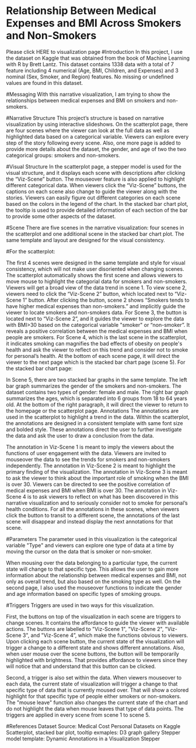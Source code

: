 # Relationship Between Medical Expenses and BMI Across Smokers and Non-Smokers

Please click HERE to visualization page
#Introduction
In this project, I use the dataset on Kaggle that was obtained from the book of Machine Learning with R by Brett Lantz. This dataset contains 1338 data with a total of 7 feature including 4 numerical (Age, BMI, Children, and Expenses) and 3 nominal (Sex, Smoker, and Region) features. No missing or undefined values are found in this dataset.

#Messaging
With this narrative visualization, I am trying to show the relationships between medical expenses and BMI on smokers and non-smokers.

#Narrative Structure
This project’s structure is based on narrative visualization by using interactive slideshows. On the scatterplot page, there are four scenes where the viewer can look at the full data as well as highlighted data based on a categorical variable. Viewers can explore every step of the story following every scene. Also, one more page is added to provide more details about the dataset, the gender, and age of two the two categorical groups: smokers and non-smokers.

#Visual Structure
In the scatterplot page, a stepper model is used for the visual structure, and it displays each scene with descriptions after clicking the “Viz-Scene” button. The mouseover feature is also applied to highlight different categorical data. When viewers click the “Viz-Scene” buttons, the captions on each scene also change to guide the viewer along with the stories. Viewers can easily figure out different categories on each scene based on the colors in the legend of the chart. In the stacked bar chart plot, the tooltip is used to provide detailed information of each section of the bar to provide some other aspects of the dataset.

#Scene
There are five scenes in the narrative visualization: four scenes in the scatterplot and one additional scene in the stacked bar chart plot. The same template and layout are designed for the visual consistency.

#For the scatterplot:

The first 4 scenes were designed in the same template and style for visual consistency, which will not make user disoriented when changing scenes.
The scatterplot automatically shows the first scene and allows viewers to move mouse to highlight the categorial data for smokers and non-smokers. Viewers will get a broad view of the data trend in scene 1.
To view scene 2, viewers need to click the “Viz-Scene 2” button, which located next to “Viz-Scene 1” button. After clicking the button, scene 2 shows “Smokers tends to have higher medical expenses than non-smokers.” and implicitly guide the viewer to locate smokers and non-smokers data.
For Scene 3, the button is located next to “Viz-Scene 2”, and it guides the viewer to explore the data with BMI>30 based on the categorical variable "smoker" or “non-smoker”. It reveals a positive correlation between the medical expenses and BMI when people are smokers.
For Scene 4, which is the last scene in the scatterplot, it indicates smoking can magnifies the bad effects of obesity on people's health and ask the viewer to reflect on this trend and consider not to smoke for personal’s health.
At the bottom of each scene page, it will direct the viewer to the next page which is the stacked bar chart page (scene 5).
For the stacked bar chart page:

In Scene 5, there are two stacked bar graphs in the same template. The left bar graph summarizes the gender of the smokers and non-smokers. The dataset contains two types of gender: female and male. The right bar graph summarizes the ages, which is separated into 6 groups from 18 to 64 years old.
At the bottom of the right paragraph, it will direct the viewer to return to the homepage or the scatterplot page.
Annotations
The annotations are used in the scatterplot to highlight a trend in the data. Within the scatterplot, the annotations are designed in a consistent template with same font size and bolded style. These annotations direct the user to further investigate the data and ask the user to draw a conclusion from the data.

The annotation in Viz-Scene 1 is meant to imply the viewers about the functions of user engagement with the data. Viewers are invited to mouseover the data to see the trends for smokers and non-smokers independently.
The annotation in Viz-Scene 2 is meant to highlight the primary finding of the visualization.
The annotation in Viz-Scene 3 is meant to ask the viewer to think about the important role of smoking when the BMI is over 30. Viewers can be directed to see the positive correlation of medical expenses and BMI when BMI is over 30.
The annotation in Viz-Scene 4 is to ask viewers to reflect on what has been discovered in this narrative visualization and to seriously consider not to smoke for personal’s health conditions.
For all the annotations in these scenes, when viewers click the button to transit to a different scene, the annotations of the last scene will disappear and instead display the next annotations for that scene.

#Parameters
The parameter used in this visualization is the categorical variable "Type" and viewers can explore one type of data at a time by moving the cursor on the data that is smoker or non-smoker.

When mousing over the data belonging to a particular type, the current state will change to that specific type. This allows the user to gain more information about the relationship between medical expenses and BMI, not only as overall trend, but also based on the smoking type as well. On the second page, I also used the mouseover functions to indicate the gender and age information based on specific types of smoking groups.

#Triggers
Triggers are used in two ways for this visualization.

First, the buttons on top of the visualization in each scene are triggers to change scenes. It contains the affordance to guide the viewer with available actions. The buttons are labelled to "Viz-Scene 1", "Viz-Scene 2", "Viz-Scene 3", and "Viz-Scene 4”, which make the functions obvious to viewers. Upon clicking each scene button, the current state of the visualization will trigger a change to a different state and shows different annotations. Also, when user mouse over the scene buttons, the button will be temporarily highlighted with brightness. That provides affordance to viewers since they will notice that and understand that this button can be clicked.

Second, a trigger is also set within the data. When viewers mouseover to each data, the current state of visualization will trigger a change to that specific type of data that is currently moused over. That will show a colored highlight for that specific type of people either smokers or non-smokers. The "mouse leave" function also changes the current state of the chart and do not highlight the data when mouse leaves that type of data points. The triggers are applied in every scene from scene 1 to scene 5.

#References
Dataset Source: Medical Cost Personal Datasets on Kaggle
Scatterplot, stacked bar plot, tooltip exmaples: D3 graph gallery
Stepper model template: Dynamic Annotations in a Visualization Stepper
